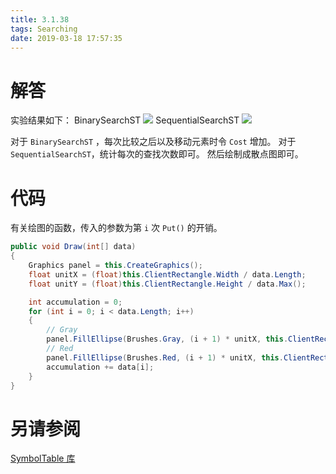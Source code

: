 ```yaml
---
title: 3.1.38
tags: Searching
date: 2019-03-18 17:57:35
---
```


# 解答

实验结果如下：
BinarySearchST
![](./1.png)
SequentialSearchST
![](./2.png)

对于 `BinarySearchST` ，每次比较之后以及移动元素时令 `Cost` 增加。
对于 `SequentialSearchST`，统计每次的查找次数即可。
然后绘制成散点图即可。

# 代码

有关绘图的函数，传入的参数为第 `i` 次 `Put()` 的开销。

```csharp
public void Draw(int[] data)
{
    Graphics panel = this.CreateGraphics();
    float unitX = (float)this.ClientRectangle.Width / data.Length;
    float unitY = (float)this.ClientRectangle.Height / data.Max();

    int accumulation = 0;
    for (int i = 0; i < data.Length; i++)
    {
        // Gray
        panel.FillEllipse(Brushes.Gray, (i + 1) * unitX, this.ClientRectangle.Bottom - data[i] * unitY, 2, 2);
        // Red
        panel.FillEllipse(Brushes.Red, (i + 1) * unitX, this.ClientRectangle.Bottom - accumulation / (i + 1) * unitY, 2, 2);
        accumulation += data[i];
    }
}
```

# 另请参阅

[SymbolTable 库](https://github.com/ikesnowy/Algorithms-4th-Edition-in-Csharp/tree/master/3%20Searching/3.1/SymbolTable)
